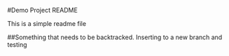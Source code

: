 #Demo Project README

This is a simple readme file

##Something that needs to be backtracked. 
Inserting to a new branch and testing
